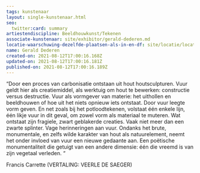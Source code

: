 ```yaml
---
tags: kunstenaar
layout: single-kunstenaar.html
seo:
  twitter:card: summary
artiestendiscipline: Beeldhouwkunst/Tekenen
associate-kunstenaar: site/exhibitor/gerald-dederen.md
locatie-waarschuwing-dezelfde-plaatsen-als-in-en-df: site/locatie/locatie-van-juliane-lavis.md
name: Gerald Dederen
created-on: 2021-08-12T17:00:16.168Z
updated-on: 2021-08-12T17:00:16.181Z
published-on: 2021-08-12T17:00:16.189Z
---
```

<!--StartFragment-->

“Door een proces van carbonisatie ontstaan uit hout houtsculpturen. Vuur geldt hier als creatiemiddel, als werktuig om hout te bewerken: constructie versus destructie. Vuur als vormgever van materie: het uithollen en beeldhouwen of hoe uit het niets opnieuw iets ontstaat. Door vuur leegte vorm geven. En net zoals bij het potloodtekenen, volstaat één enkele lijn, één likje vuur in dit geval, om zowel vorm als materiaal te muteren. Wat ontstaat zijn fragiele, zwart geblakerde creaties. Vaak niet meer dan een zwarte splinter. Vage herinneringen aan vuur. Ondanks het brute, monumentale, en zelfs wilde karakter van hout als natuurelement, neemt het onder invloed van vuur een nieuwe gedaante aan. Een poëtische monumentaliteit die getuigt van een andere dimensie: één die vreemd is van zijn vegetaal verleden. “



Francis Carrette (VERTALING: VEERLE DE SAEGER)



<!--EndFragment-->